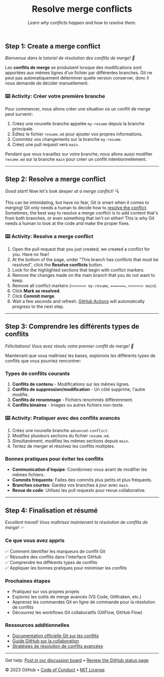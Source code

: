 <header>

<!--
  <<< Author notes: Course header >>>
  Include a 1280×640 image, course title in sentence case, and a concise description in emphasis.
  In your repository settings: enable template repository, add your 1280×640 social image, auto delete head branches.
  Add your open source license, GitHub uses MIT license.
-->

# Resolve merge conflicts

_Learn why conflicts happen and how to resolve them._

</header>

## Step 1: Create a merge conflict

_Bienvenue dans le tutoriel de résolution des conflits de merge! :wave:_

Les **conflits de merge** se produisent lorsque des modifications sont apportées aux mêmes lignes d'un fichier par différentes branches. Git ne peut pas automatiquement déterminer quelle version conserver, donc il nous demande de décider manuellement.

### :keyboard: Activity: Créer votre première branche

Pour commencer, nous allons créer une situation où un conflit de merge peut survenir:

1. Créez une nouvelle branche appelée `my-resume` depuis la branche principale.
2. Éditez le fichier `resume.md` pour ajouter vos propres informations.
3. Commitez vos changements sur la branche `my-resume`.
4. Créez une pull request vers `main`.

Pendant que vous travaillez sur votre branche, nous allons aussi modifier `resume.md` sur la branche `main` pour créer un conflit intentionnellement.

---

## Step 2: Resolve a merge conflict

_Good start! Now let's look deeper at a merge conflict! :mag:_

This can be intimidating, but have no fear, Git is smart when it comes to merging! Git only needs a human to decide how to [resolve the conflict](https://docs.github.com/en/pull-requests/collaborating-with-pull-requests/addressing-merge-conflicts/resolving-a-merge-conflict-using-the-command-line). Sometimes, the best way to resolve a merge conflict is to add content that's from both branches, or even something that isn't on either! This is why Git needs a human to look at the code and make the proper fixes.

### :keyboard: Activity: Resolve a merge conflict

1. Open the pull request that you just created; we created a conflict for you. Have no fear!
2. At the bottom of the page, under "This branch has conflicts that must be resolved", click the **Resolve conflicts** button.
3. Look for the highlighted sections that begin with conflict markers.
4. Remove the changes made on the main branch that you do not want to keep.
5. Remove all conflict markers (`<<<<<<< my-resume`, `=======`, `>>>>>>> main`).
6. Click **Mark as resolved**.
7. Click **Commit merge**.
8. Wait a few seconds and refresh. [GitHub Actions](https://docs.github.com/en/actions) will automatically progress to the next step.

---

## Step 3: Comprendre les différents types de conflits

_Félicitations! Vous avez résolu votre premier conflit de merge! :tada:_

Maintenant que vous maîtrisez les bases, explorons les différents types de conflits que vous pourriez rencontrer:

### Types de conflits courants

1. **Conflits de contenu** - Modifications sur les mêmes lignes.
2. **Conflits de suppression/modification** - Un côté supprime, l'autre modifie.
3. **Conflits de renommage** - Fichiers renommés différemment.
4. **Conflits binaires** - Images ou autres fichiers non-texte.

### :keyboard: Activity: Pratiquer avec des conflits avancés

1. Créez une nouvelle branche `advanced-conflict`.
2. Modifiez plusieurs sections du fichier `resume.md`.
3. Simultanément, modifiez les mêmes sections depuis `main`.
4. Tentez de merger et résolvez les conflits multiples.

### Bonnes pratiques pour éviter les conflits

- **Communication d'équipe**: Coordonnez-vous avant de modifier les mêmes fichiers.
- **Commits fréquents**: Faites des commits plus petits et plus fréquents.
- **Branches courtes**: Gardez vos branches à jour avec `main`.
- **Revue de code**: Utilisez les pull requests pour revue collaborative.

---

## Step 4: Finalisation et résumé

_Excellent travail! Vous maîtrisez maintenant la résolution de conflits de merge! :sparkles:_

### Ce que vous avez appris

✅ Comment identifier les marqueurs de conflit Git  
✅ Résoudre des conflits dans l'interface GitHub  
✅ Comprendre les différents types de conflits  
✅ Appliquer les bonnes pratiques pour minimiser les conflits  

### Prochaines étapes

- Pratiquez sur vos propres projets
- Explorez les outils de merge avancés (VS Code, GitKraken, etc.)
- Apprenez les commandes Git en ligne de commande pour la résolution de conflits
- Découvrez les workflows Git collaboratifs (GitFlow, GitHub Flow)

### Ressources additionnelles

- [Documentation officielle Git sur les conflits](https://git-scm.com/docs/git-merge#_how_conflicts_are_presented)
- [Guide GitHub sur la collaboration](https://docs.github.com/en/pull-requests/collaborating-with-pull-requests)
- [Stratégies de résolution de conflits avancées](https://docs.github.com/en/pull-requests/collaborating-with-pull-requests/addressing-merge-conflicts)

<footer>

---

Get help: [Post in our discussion board](https://github.com/orgs/skills/discussions/categories/resolve-merge-conflicts) &bull; [Review the GitHub status page](https://www.githubstatus.com/)

&copy; 2023 GitHub &bull; [Code of Conduct](https://www.contributor-covenant.org/version/2/1/code_of_conduct/code_of_conduct.md) &bull; [MIT License](https://gh.io/mit)

</footer>
